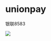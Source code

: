 # unionpay
银联8583

[![](https://jitpack.io/v/wuxinxi/unionpay.svg)](https://jitpack.io/#wuxinxi/unionpay)

